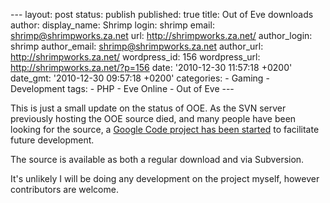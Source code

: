 --- layout: post status: publish published: true title: Out of Eve
downloads author: display\_name: Shrimp login: shrimp email:
shrimp@shrimpworks.za.net url: http://shrimpworks.za.net/ author\_login:
shrimp author\_email: shrimp@shrimpworks.za.net author\_url:
http://shrimpworks.za.net/ wordpress\_id: 156 wordpress\_url:
http://shrimpworks.za.net/?p=156 date: '2010-12-30 11:57:18 +0200'
date\_gmt: '2010-12-30 09:57:18 +0200' categories: - Gaming -
Development tags: - PHP - Eve Online - Out of Eve ---

This is just a small update on the status of OOE. As the SVN server
previously hosting the OOE source died, and many people have been
looking for the source, a [Google Code project has been
started](http://code.google.com/p/ooe/) to facilitate future
development.

The source is available as both a regular download and via Subversion.

It's unlikely I will be doing any development on the project myself,
however contributors are welcome.
